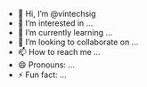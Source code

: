 - 👋 Hi, I’m @vintechsig
- 👀 I’m interested in ...
- 🌱 I’m currently learning ...
- 💞️ I’m looking to collaborate on ...
- 📫 How to reach me ...
- 😄 Pronouns: ...
- ⚡ Fun fact: ...

<!---
vintechsig/vintechsig is a ✨ special ✨ repository because its `README.md` (this file) appears on your GitHub profile.
You can click the Preview link to take a look at your changes.
--->
